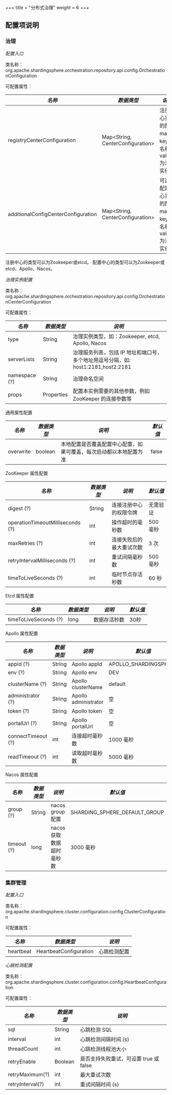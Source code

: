 +++
title = "分布式治理"
weight = 6
+++

## 配置项说明

### 治理

*配置入口*

类名称：org.apache.shardingsphere.orchestration.repository.api.config.OrchestrationConfiguration

可配置属性：

| *名称*                              | *数据类型*                           | *说明*                                                            |
| ----------------------------------- | ----------------------------------- | ----------------------------------------------------------------- |
| registryCenterConfiguration         | Map\<String, CenterConfiguration\>  | 注册中心实例的配置 map，key 为名称，value 为治理实例 |
| additionalConfigCenterConfiguration | Map\<String, CenterConfiguration\>  | 可选的配置中心实例的配置 map，key 为名称，value 为治理实例 |

注册中心的类型可以为Zookeeper或etcd。
配置中心的类型可以为Zookeeper或etcd、Apollo、Nacos。

*治理实例配置*

类名称：org.apache.shardingsphere.orchestration.repository.api.config.OrchestrationCenterConfiguration

可配置属性：

| *名称*         | *数据类型* | *说明*                                                                      |
| ------------- | ---------- | -------------------------------------------------------------------------- |
| type          | String     | 治理实例类型，如：Zookeeper, etcd, Apollo, Nacos                             |
| serverLists   | String     | 治理服务列表，包括 IP 地址和端口号，多个地址用逗号分隔，如: host1:2181,host2:2181 |
| namespace (?) | String     | 治理命名空间                                                                 |
| props         | Properties | 配置本实例需要的其他参数，例如 ZooKeeper 的连接参数等                            |

通用属性配置

| *名称*    | *数据类型* | *说明*                                                      | *默认值* |
| --------- | --------- | ---------------------------------------------------------- | ------- |
| overwrite | boolean   | 本地配置是否覆盖配置中心配置，如果可覆盖，每次启动都以本地配置为准 | false   |

ZooKeeper 属性配置

| *名称*                            | *数据类型* | *说明*                 | *默认值* |
| -------------------------------- | ---------- | --------------------- | ------- |
| digest (?)                       | String     | 连接注册中心的权限令牌   | 无需验证 |
| operationTimeoutMilliseconds (?) | int        | 操作超时的毫秒数        | 500 毫秒 |
| maxRetries (?)                   | int        | 连接失败后的最大重试次数 | 3 次     |
| retryIntervalMilliseconds (?)    | int        | 重试间隔毫秒数          | 500 毫秒 |
| timeToLiveSeconds (?)            | int        | 临时节点存活秒数        | 60 秒    |

Etcd 属性配置

| *名称*                 | *数据类型* | *说明*     | *默认值* |
| --------------------- | --------- | ---------- | ------- |
| timeToLiveSeconds (?) | long      | 数据存活秒数 | 30秒    |

Apollo 属性配置

| *名称*             | *数据类型* | *说明*               | *默认值*               |
| ------------------ | -------- | -------------------- | --------------------- |
| appId (?)          | String   | Apollo appId         | APOLLO_SHARDINGSPHERE |
| env (?)            | String   | Apollo env           | DEV                   |
| clusterName (?)    | String   | Apollo clusterName   | default               |
| administrator (?)  | String   | Apollo administrator | 空                    |
| token (?)          | String   | Apollo token         | 空                    |
| portalUrl (?)      | String   | Apollo portalUrl     | 空                    |
| connectTimeout (?) | int      | 连接超时毫秒数         | 1000 毫秒             |
| readTimeout (?)    | int      | 读取超时毫秒数         | 5000 毫秒             |

Nacos 属性配置

| *名称*       | *数据类型* | *说明*                 | *默认值*                      |
| ----------- | --------- | ---------------------- | ---------------------------- |
| group (?)   | String    | nacos group 配置       | SHARDING_SPHERE_DEFAULT_GROUP |
| timeout (?) | long      | nacos 获取数据超时毫秒数 | 3000 毫秒                     |

### 集群管理

*配置入口*

类名称：org.apache.shardingsphere.cluster.configuration.config.ClusterConfiguration

可配置属性：

| *名称*                    | *数据类型*                           | *说明*                                                            |
| ------------------------ | ----------------------------------- | ----------------------------------------------------------------- |
| heartbeat | HeartbeatConfiguration  | 心跳检测配置 |

*心跳检测配置*

类名称：org.apache.shardingsphere.cluster.configuration.config.HeartbeatConfiguration

可配置属性：

| *名称*       | *数据类型* | *说明*                 |
| ----------- | --------- | ---------------------- |
| sql   | String    | 心跳检测 SQL       |
| interval | int      | 心跳检测间隔时间 (s) |
| threadCount   | int    | 心跳检测线程池大小       |
| retryEnable | Boolean      | 是否支持失败重试，可设置 true 或 false |
| retryMaximum(?)   | int    | 最大重试次数      |
| retryInterval(?) | int      | 重试间隔时间 (s) |
